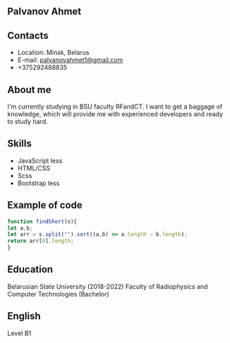 ## Palvanov Ahmet

## Contacts
* Location: Minsk, Belarus
* E-mail: palvanovahmet1@gmail.com
* +375292488835

## About me
I'm currently studying in BSU faculty RFandCT. I want to get a baggage of knowledge, which will provide me with experienced developers and ready to study hard.

## Skills
* JavaScript less
* HTML/CSS
* Scss
* Bootstrap less

## Example of code

```JavaScript
function findShort(s){
let a,b;
let arr = s.split("").sort((a,b) => a.length - b.length);
return arr[0].length;
}
```
## Education
Belarusian State University (2018-2022) Faculty of Radiophysics and Computer Technologies (Bachelor)

## English
Level B1

